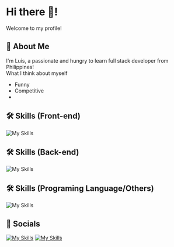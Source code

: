 # Hi there 👋!
Welcome to my profile!

## 🚀 About Me
I'm Luis, a passionate and hungry to learn full stack developer from Philippines!
<br>
What I think about myself
- Funny <br>
- Competitive <br>
- 

## 🛠 Skills (Front-end)
![My Skills](https://skillicons.dev/icons?i=html,css,react)

## 🛠 Skills (Back-end)
![My Skills](https://skillicons.dev/icons?i=nodejs,postgres,express)

## 🛠 Skills (Programing Language/Others)
![My Skills](https://skillicons.dev/icons?i=unity,js,figma,py,git,cs)

## :iphone: Socials
[![My Skills](https://skillicons.dev/icons?i=instagram)](https://www.instagram.com/basedshrewd/)
[![My Skills](https://skillicons.dev/icons?i=discord)](https://discordapp.com/users/7911)
